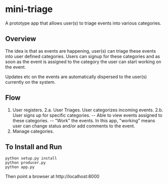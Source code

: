 mini-triage
===========

A prototype app that allows user(s) to triage events into various categories.

Overview
--------

The idea is that as events are happening, user(s) can triage these events into user defined categories. Users can signup for these categories and as soon as the event is assigned to the category the user can start working on the event.

Updates etc on the events are automatically dispersed to the user(s) currently on the system.


Flow
----

1. User registers.
2.a. User Triages. User categorizes incoming events.
2.b. User signs up for specific categories.
 -- Able to view events assigned to these categories.
 -- "Work" the events. In this app, "working" means user can change status and/or add comments to the event.
3. Manage categories.


To Install and Run
------------------

    python setup.py install
    python producer.py
    python app.py

Then point a browser at http://localhost:8000
